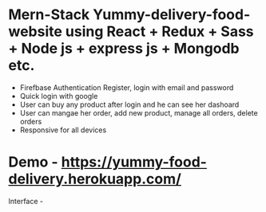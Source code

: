 # Mern-Stack Yummy-delivery-food-website using React + Redux + Sass + Node js + express js + Mongodb etc.

- Firefbase Authentication Register, login with email and password
- Quick login with google
- User can buy any product after login and he can see her dashoard
- User can mangae her order, add new product, manage all orders, delete orders
- Responsive for all devices

# Demo - https://yummy-food-delivery.herokuapp.com/

Interface -
